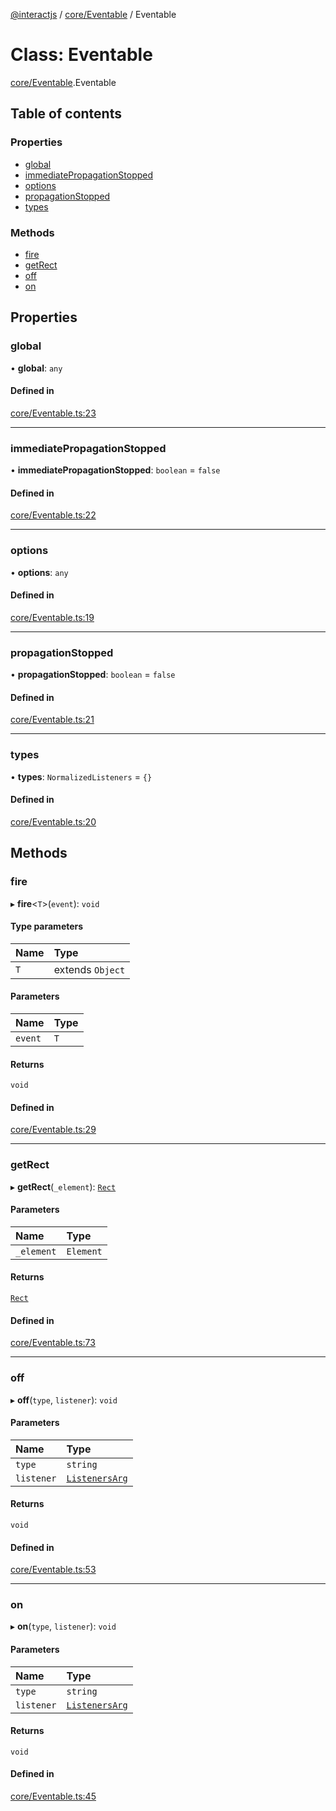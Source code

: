 [@interactjs](../README.md) / [core/Eventable](../modules/core_Eventable.md) / Eventable

# Class: Eventable

[core/Eventable](../modules/core_Eventable.md).Eventable

## Table of contents

### Properties

- [global](core_Eventable.Eventable.md#global)
- [immediatePropagationStopped](core_Eventable.Eventable.md#immediatepropagationstopped)
- [options](core_Eventable.Eventable.md#options)
- [propagationStopped](core_Eventable.Eventable.md#propagationstopped)
- [types](core_Eventable.Eventable.md#types)

### Methods

- [fire](core_Eventable.Eventable.md#fire)
- [getRect](core_Eventable.Eventable.md#getrect)
- [off](core_Eventable.Eventable.md#off)
- [on](core_Eventable.Eventable.md#on)

## Properties

### global

• **global**: `any`

#### Defined in

[core/Eventable.ts:23](https://github.com/ehtick/interact.js/blob/d3d4746/packages/@interactjs/core/Eventable.ts#L23)

___

### immediatePropagationStopped

• **immediatePropagationStopped**: `boolean` = `false`

#### Defined in

[core/Eventable.ts:22](https://github.com/ehtick/interact.js/blob/d3d4746/packages/@interactjs/core/Eventable.ts#L22)

___

### options

• **options**: `any`

#### Defined in

[core/Eventable.ts:19](https://github.com/ehtick/interact.js/blob/d3d4746/packages/@interactjs/core/Eventable.ts#L19)

___

### propagationStopped

• **propagationStopped**: `boolean` = `false`

#### Defined in

[core/Eventable.ts:21](https://github.com/ehtick/interact.js/blob/d3d4746/packages/@interactjs/core/Eventable.ts#L21)

___

### types

• **types**: `NormalizedListeners` = `{}`

#### Defined in

[core/Eventable.ts:20](https://github.com/ehtick/interact.js/blob/d3d4746/packages/@interactjs/core/Eventable.ts#L20)

## Methods

### fire

▸ **fire**\<`T`\>(`event`): `void`

#### Type parameters

| Name | Type |
| :------ | :------ |
| `T` | extends `Object` |

#### Parameters

| Name | Type |
| :------ | :------ |
| `event` | `T` |

#### Returns

`void`

#### Defined in

[core/Eventable.ts:29](https://github.com/ehtick/interact.js/blob/d3d4746/packages/@interactjs/core/Eventable.ts#L29)

___

### getRect

▸ **getRect**(`_element`): [`Rect`](../interfaces/core_types.Rect.md)

#### Parameters

| Name | Type |
| :------ | :------ |
| `_element` | `Element` |

#### Returns

[`Rect`](../interfaces/core_types.Rect.md)

#### Defined in

[core/Eventable.ts:73](https://github.com/ehtick/interact.js/blob/d3d4746/packages/@interactjs/core/Eventable.ts#L73)

___

### off

▸ **off**(`type`, `listener`): `void`

#### Parameters

| Name | Type |
| :------ | :------ |
| `type` | `string` |
| `listener` | [`ListenersArg`](../modules/core_types.md#listenersarg) |

#### Returns

`void`

#### Defined in

[core/Eventable.ts:53](https://github.com/ehtick/interact.js/blob/d3d4746/packages/@interactjs/core/Eventable.ts#L53)

___

### on

▸ **on**(`type`, `listener`): `void`

#### Parameters

| Name | Type |
| :------ | :------ |
| `type` | `string` |
| `listener` | [`ListenersArg`](../modules/core_types.md#listenersarg) |

#### Returns

`void`

#### Defined in

[core/Eventable.ts:45](https://github.com/ehtick/interact.js/blob/d3d4746/packages/@interactjs/core/Eventable.ts#L45)

